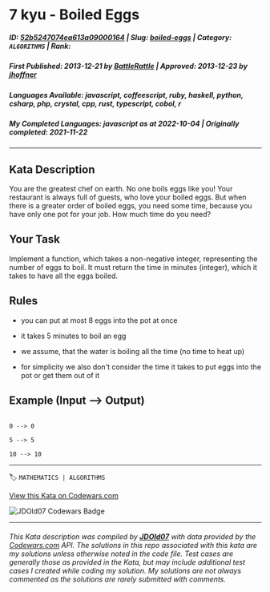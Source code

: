 # 7 kyu - Boiled Eggs

##### **ID**: [52b5247074ea613a09000164](https://www.codewars.com/kata/52b5247074ea613a09000164) | **Slug**: [boiled-eggs](https://www.codewars.com/kata/52b5247074ea613a09000164) | **Category**: `ALGORITHMS` | **Rank**: <span style="color:white">7 kyu</span>

##### **First Published**: 2013-12-21 ***by*** [BattleRattle](https://www.codewars.com/users/BattleRattle) | **Approved**: 2013-12-23 ***by*** [jhoffner](https://www.codewars.com/users/jhoffner)

##### **Languages Available**: javascript, coffeescript, ruby, haskell, python, csharp, php, crystal, cpp, rust, typescript, cobol, r

##### **My Completed Languages**: javascript ***as at*** 2022-10-04 | **Originally completed**: 2021-11-22

---

## Kata Description


You are the greatest chef on earth. No one boils eggs like you! Your restaurant is always full of guests, who love your boiled eggs. But when there is a greater order of boiled eggs, you need some time, because you have only one pot for your job. How much time do you need?



## Your Task



Implement a function, which takes a non-negative integer, representing the number of eggs to boil. It must return the time in minutes (integer), which it takes to have all the eggs boiled.



## Rules



* you can put at most 8 eggs into the pot at once

* it takes 5 minutes to boil an egg

* we assume, that the water is boiling all the time (no time to heat up)

* for simplicity we also don't consider the time it takes to put eggs into the pot or get them out of it



## Example (Input --> Output)



```

0 --> 0

5 --> 5

10 --> 10

```





---


🏷 `MATHEMATICS | ALGORITHMS`


[View this Kata on Codewars.com](https://www.codewars.com/kata/52b5247074ea613a09000164)

![](https://www.codewars.com/users/jdold07/badges/large "JDOld07 Codewars Badge")

---

###### *This Kata description was compiled by [**JDOld07**](https://tpstech.dev) with data provided by the [Codewars.com](https://www.codewars.com) API.  The solutions in this repo associated with this kata are my solutions unless otherwise noted in the code file.  Test cases are generally those as provided in the Kata, but may include additional test cases I created while coding my solution.  My solutions are not always commented as the solutions are rarely submitted with comments.*
